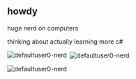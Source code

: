 ## howdy

huge nerd on computers

thinking about actually learning more c#
<p><img align="left" src="https://github-readme-stats.vercel.app/api/top-langs?username=defaultuser0-nerd&show_icons=true&locale=en&layout=compact" alt="defaultuser0-nerd" /></p>

<p>&nbsp;<img align="center" src="https://github-readme-stats.vercel.app/api?username=defaultuser0-nerd&show_icons=true&locale=en" alt="defaultuser0-nerd" /></p>

<p><img align="center" src="https://github-readme-streak-stats.herokuapp.com/?user=defaultuser0-nerd&" alt="defaultuser0-nerd" /></p>
